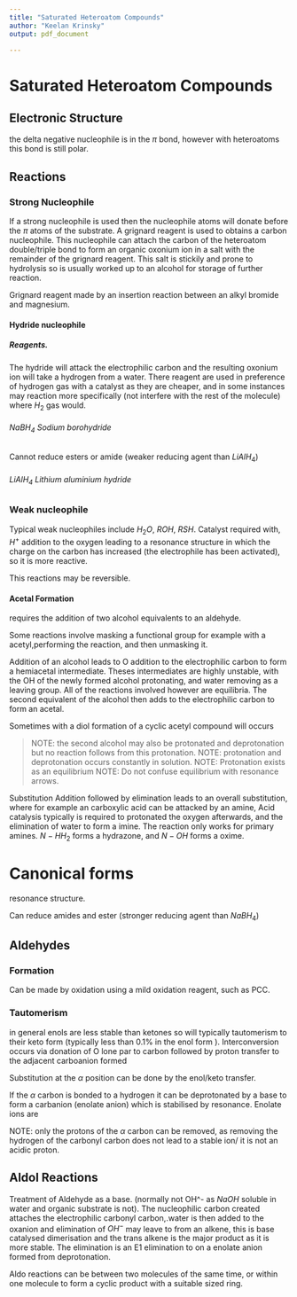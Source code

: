 ```yaml
---
title: "Saturated Heteroatom Compounds"
author: "Keelan Krinsky"
output: pdf_document

---
```


# Saturated Heteroatom Compounds

## Electronic Structure
the delta negative nucleophile is in the $\pi$ bond, however with heteroatoms this bond is still polar. 

## Reactions 

### Strong  Nucleophile 
If a strong nucleophile is used then the nucleophile atoms will donate before the $\pi$ atoms of the substrate. A grignard reagent is used to obtains a carbon nucleophile. This nucleophile can attach the carbon of the heteroatom double/triple bond to form an organic oxonium ion in a salt with the remainder of the grignard reagent. This salt is stickily and prone to hydrolysis so is usually worked up to an alcohol for storage of further reaction.

Grignard reagent made by an insertion reaction between an alkyl bromide and magnesium.

#### Hydride nucleophile 

##### Reagents. 
The hydride will attack the electrophilic carbon and the resulting oxonium ion will take a hydrogen from a water. There reagent are used in preference of hydrogen gas with a catalyst as they are cheaper, and in some instances may reaction more specifically (not interfere with the rest of the molecule) where $H_2$ gas would.

###### $NaBH_4$ Sodium borohydride
Cannot reduce esters or amide (weaker reducing agent than $LiAlH_4$)

###### $LiAlH_4$ Lithium aluminium hydride

### Weak nucleophile
Typical weak nucleophiles include $H_2O$, $ROH$, $RSH$. Catalyst required with, $H^+$ addition to the oxygen leading to a resonance structure in which the charge on the carbon has increased (the electrophile has been activated), so it is more reactive. 


This reactions may be reversible. 

#### Acetal Formation
requires the addition of two alcohol equivalents to an aldehyde. 

Some reactions involve masking a functional group for example with a acetyl,performing the reaction, and then unmasking it. 

Addition of an alcohol leads to O addition to the electrophilic carbon to form a hemiacetal intermediate. Theses intermediates are highly unstable, with the OH of the newly formed alcohol protonating, and water removing as a leaving group. All of the reactions involved however are equilibria. The second equivalent of the alcohol then adds to the electrophilic carbon to form an acetal.

Sometimes with a diol formation of a cyclic acetyl compound will occurs


>NOTE: the second alcohol may also be protonated and deprotonation but no reaction follows from this protonation. 
>NOTE: protonation and deprotonation occurs constantly in solution. 
> NOTE: Protonation exists as an equilibrium 
> NOTE: Do not confuse equilibrium with resonance arrows. 

Substitution
Addition followed by elimination leads to an overall substitution, where for example an carboxylic acid can be attacked by an amine, Acid catalysis typically is required to protonated the oxygen afterwards, and the elimination of water to form a imine. The reaction only works for primary amines. $N-HH_2$ forms a hydrazone, and $N-OH$ forms a oxime. 


# Canonical forms 
resonance structure. 

Can reduce amides and ester (stronger reducing agent than $NaBH_4$)

## Aldehydes

### Formation 
Can be made by oxidation using a mild oxidation reagent, such as PCC.


### Tautomerism
in general enols are less stable than ketones so will typically tautomerism to their keto form (typically less than 0.1\% in the enol form ).
Interconversion occurs via donation of O lone par to carbon followed by proton transfer to the adjacent carboanion formed

Substitution at the $\alpha$ position can be done by the enol/keto transfer. 

If the $\alpha$  carbon is bonded to a hydrogen it can be deprotonated by a base to form a carbanion (enolate anion) which is stabilised by resonance. Enolate ions are 

NOTE: only the protons of the $\alpha$ carbon can be removed, as removing the hydrogen of the carbonyl carbon does not lead to a stable ion/ it is not an acidic proton. 


## Aldol Reactions 
Treatment of Aldehyde as a base. (normally not OH^- as $NaOH$ soluble in water and organic substrate is not). The nucleophilic carbon created attaches the electrophilic carbonyl carbon,.water is then added to the oxanion and elimination of $OH^-$ may leave to from an alkene, this is base catalysed dimerisation and the trans alkene is the major product as it is more stable. The elimination is an E1 elimination to on a enolate anion formed from deprotonation. 

Aldo reactions can be between two molecules of the same time, or within one molecule to form a cyclic product with a suitable sized ring.
